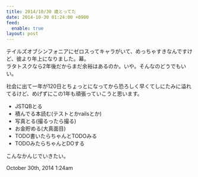 ```yaml
---
title: 2014/10/30 歳とってた
date: 2014-10-30 01:24:00 +0900
feed:
  enable: true
layout: post
---
```

<p>      テイルズオブシンフォニアにゼロスってキャラがいて、めっちゃすきなんですけど、彼より年上になりました。幕。<br>      ラタトスクなら2年後だからまだ余裕はあるのか。いや。そんなのどうでもいい。    </p>    <p>      社会に出て一年が120日とちょっとになってから恐ろしく早くてしにたみに溢れてるけど、めげずにこの1年も頑張っていこうと思います。    </p>    <ul>      <li>JSTQBとる</li>      <li>積んでる本読む(テストとかrailsとか)</li>      <li>写真とる(撮るったら撮る)</li>      <li>お金貯める(大真面目)</li>      <li>TODO書いたらちゃんとTODOみる</li>      <li>TODOみたらちゃんとDOする</li>    </ul>    <p>こんなかんじでいきたい。</p>    <div id="footer">      <span id="timestamp"> October 30th, 2014 1:24am </span>    </div>
